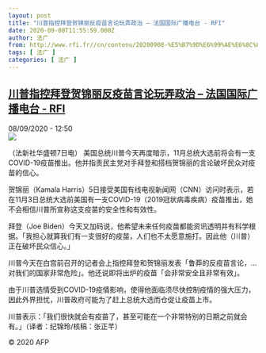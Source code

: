 ```yaml
---
layout: post
title: "川普指控拜登贺锦丽反疫苗言论玩弄政治 – 法国国际广播电台 - RFI"
date: 2020-09-08T11:55:59.000Z
author: 法广
from: http://www.rfi.fr//cn/contenu/20200908-%E5%B7%9D%E6%99%AE%E6%8C%87%E6%8E%A7%E6%8B%9C%E7%99%BB%E8%B4%BA%E9%94%A6%E4%B8%BD%E5%8F%8D%E7%96%AB%E8%8B%97%E8%A8%80%E8%AE%BA%E7%8E%A9%E5%BC%84%E6%94%BF%E6%B2%BB
tags: [ 法广 ]
categories: [ 法广 ]
---
```

<!--1599566159000-->
[川普指控拜登贺锦丽反疫苗言论玩弄政治 – 法国国际广播电台 - RFI](http://www.rfi.fr//cn/contenu/20200908-%E5%B7%9D%E6%99%AE%E6%8C%87%E6%8E%A7%E6%8B%9C%E7%99%BB%E8%B4%BA%E9%94%A6%E4%B8%BD%E5%8F%8D%E7%96%AB%E8%8B%97%E8%A8%80%E8%AE%BA%E7%8E%A9%E5%BC%84%E6%94%BF%E6%B2%BB)
------

<div>
<div>08/09/2020 - 12:50</div><img src="https://s.rfi.fr/media/display/c1a5bc36-f1c2-11ea-957c-005056bf87d6/w:310/p:16x9/int0012b.200908185001.jpg"><div class="t-content__body u-clearfix"><p>（法新社华盛顿7日电）    美国总统川普今天再度暗示，11月总统大选前将会有一支COVID-19疫苗推出。他并指责民主党对手拜登和搭档贺锦丽的言论破坏民众对疫苗的信心。</p><p>    贺锦丽（Kamala Harris）5日接受美国有线电视新闻网（CNN）访问时表示，若在11月3日总统大选前美国有一支COVID-19（2019冠状病毒疾病）疫苗推出，她不会相信川普所宣称这支疫苗的安全性和有效性。</p><p>    拜登（Joe Biden）今天又加码说，他希望未来任何疫苗都能资讯透明并有科学根据。「我担心就算我们有一支很好的疫苗，人们也不太愿意施打。因此他（川普）正在破坏民众信心。」</p><p>    川普今天在白宫前召开的记者会上指控拜登和贺锦丽发表「鲁莽的反疫苗言论，...对我们的国家非常危险」。他还说即将出炉的疫苗「会非常安全且非常有效」。</p><p>    由于川普选情受到COVID-19疫情影响，使得他面临须尽快控制疫情的强大压力，因此外界担忧，川普政府可能为了赶上总统大选而仓促让疫苗上市。</p><p>    川普表示：「我们很快就会有疫苗了，甚至可能在一个非常特别的日期之前就会有。」（译者：纪锦玲/核稿：张正芊）</p><p class="t-copyright">© 2020 AFP</p>        </div>
</div>
